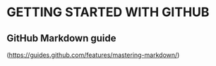 # GETTING STARTED WITH GITHUB

## GitHub Markdown guide
(https://guides.github.com/features/mastering-markdown/)
